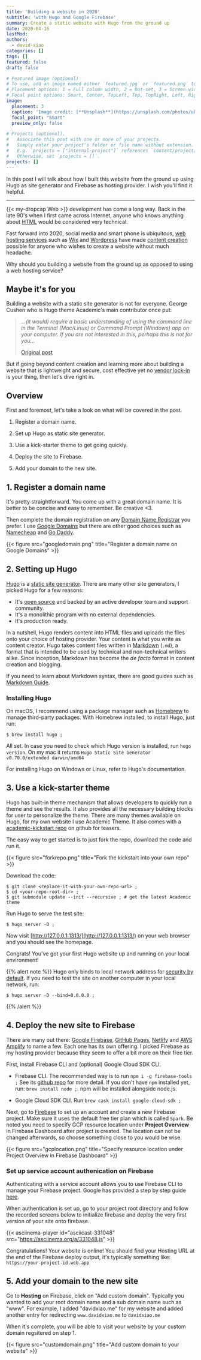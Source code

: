 ```yaml
---
title: 'Building a website in 2020'
subtitle: 'with Hugo and Google Firebase'
summary: Create a static website with Hugo from the ground up  
date: 2020-04-16
lastMod: 
authors:
  - david-xiao
categories: []
tags: []
featured: false
draft: false

# Featured image (optional)
# To use, add an image named either `featured.jpg` or `featured.png` to your page's folder.
# Placement options: 1 = Full column width, 2 = Out-set, 3 = Screen-width
# Focal point options: Smart, Center, TopLeft, Top, TopRight, Left, Right, BottomLeft, Bottom, BottomRight
image:
  placement: 3
  caption: 'Image credit: [**Unsplash**](https://unsplash.com/photos/ukzHlkoz1IE)'
  focal_point: "Smart"
  preview_only: false

# Projects (optional).
#   Associate this post with one or more of your projects.
#   Simply enter your project's folder or file name without extension.
#   E.g. `projects = ["internal-project"]` references `content/project/deep-learning/index.md`.
#   Otherwise, set `projects = []`.
projects: []
---
```


In this post I will talk about how I built this website from the ground up using Hugo as site generator and Firebase as hosting provider. I wish you'll find it helpful.

---

{{< my-dropcap Web >}} development has come a long way. Back in the late 90's when I first came across Internet, anyone who knows anything about [HTML](https://en.wikipedia.org/wiki/HTML) would be considered very technical.

Fast forward into 2020, social media and smart phone is ubiquitous, [web hosting services](https://en.wikipedia.org/wiki/Web_hosting_service) such as [Wix](https://www.wix.com/) and [Wordpress](https://wordpress.com/) have made [content creation](https://en.wikipedia.org/wiki/Content_creation) possible for anyone who wishes to create a website without much headache.

Why should you building a website from the ground up as opposed to using a web hosting service?

## Maybe it's for you

Building a website with a static site generator is not for everyone. George Cushen who is Hugo theme Academic's main contributor once put:

> *...(it would) require a basic understanding of using the command line in the Terminal (Mac/Linux) or Command Prompt (Windows) app on your computer. If you are not interested in this, perhaps this is not for you...*
>
> [Original post](https://georgecushen.com/create-your-website-with-hugo/)

But if going beyond content creation and learning more about building a website that is lightweight and secure, cost effective yet no [vendor lock-in](https://en.wikipedia.org/wiki/Vendor_lock-in) is your thing, then let's dive right in.

## Overview

First and foremost, let's take a look on what will be covered in the post.

1. Register a domain name.
  
2. Set up Hugo as static site generator.
3. Use a kick-starter theme to get going quickly.
4. Deploy the site to Firebase.
5. Add your domain to the new site.

## 1. Register a domain name

It's pretty straightforward. You come up with a great domain name. It is better to be concise and easy to remember. Be creative <3.

Then complete the domain registration on any [Domain Name Registrar](https://en.wikipedia.org/wiki/Domain_name_registrar) you prefer. I use [Google Domains](https://domains.google/) but there are other good choices such as [Namecheap](https://namecheap.com/) and [Go Daddy](https://godaddy.com/).

{{< figure src="googledomain.png" title="Register a domain name on Google Domains" >}}

## 2. Setting up Hugo

[Hugo](https://gohugo.io/) is a [static site generator](https://en.wikipedia.org/wiki/Web_template_system#Static_site_generators). There are many other site generators, I picked Hugo for a few reasons:

- It's [open source](https://en.wikipedia.org/wiki/Open_source) and backed by an active developer team and support community.
- It's a monolithic program with no external dependencies.
- It's production ready.

In a nutshell, Hugo renders content into HTML files and uploads the files onto your choice of hosting provider. Your content is what you write as content creator. Hugo takes content files written in [Markdown](https://en.wikipedia.org/wiki/Markdown) (`.md`), a format that is intended to be used by technical and non-technical writers alike. Since inception, Markdown has become the *de facto* format in content creation and blogging.

If you need to learn about Markdown syntax, there are good guides such as [Markdown Guide](https://www.markdownguide.org/).

### Installing Hugo

On macOS, I recommend using a package manager such as [Homebrew](https://brew.sh/) to manage third-party packages. With Homebrew installed, to install Hugo, just run:

    $ brew install hugo ;

All set. In case you need to check which Hugo version is installed, run `hugo version`. On my mac it returns `Hugo Static Site Generator v0.70.0/extended darwin/amd64`

For installing Hugo on Windows or Linux, refer to Hugo's documentation.

## 3. Use a kick-starter theme

Hugo has built-in theme mechanism that allows developers to quickly run a theme and see the results. It also provides all the necessary building blocks for user to personalize the theme. There are many themes available on Hugo, for my own website I use Academic Theme. It also comes with a [academic-kickstart repo](https://github.com/sourcethemes/academic-kickstart/) on github for teasers.

The easy way to get started is to just fork the repo, download the code and run it.

{{< figure src="forkrepo.png" title="Fork the kickstart into your own repo" >}}

Download the code:

    $ git clone <replace-it-with-your-own-repo-url> ;
    $ cd <your-repo-root-dir> ;
    $ git submodule update --init --recursive ; # get the latest Academic theme

Run Hugo to serve the test site:

    $ hugo server -D ;

Now visit [http://127.0.0.1:1313/](http://127.0.0.1:1313/) on your web browser and you should see the homepage.

Congrats! You've got your first Hugo website up and running on your local environment!

{{% alert note %}}
Hugo only binds to local network address for [security by default](https://en.wikipedia.org/wiki/Secure_by_default). If you need to test the site on another computer in your local network, run:

    $ hugo server -D --bind=0.0.0.0 ;

{{% /alert %}}

## 4. Deploy the new site to Firebase

There are many out there: [Google Firebase](https://http://firebase.google.com/), [GitHub Pages](https://pages.github.com/), [Netlify](https://www.netlify.com/) and [AWS Amplify](http://aws.amazon.com/amplify/) to name a few. Each one has its own offering. I picked Firebase as my hosting provider because they seem to offer a bit more on their free tier.

First, install Firebase CLI and (optional) Google Cloud SDK CLI.

- Firebase CLI. The recommended way is to run `npm i -g firebase-tools ;` See its [github repo](https://github.com/firebase/firebase-tools) for more detail. If you don't have `npm` installed yet, run: `brew install node ;`. npm will be installed alongside node.js.

- Google Cloud SDK CLI. Run `brew cask install google-cloud-sdk ;`

Next, go to [Firebase](https://firebase.google.com/) to set up an account and create a new Firebase project. Make sure it uses the default free tier plan which is called `Spark`. Be noted you need to specify GCP resource location under **Project Overview** in Firebase Dashboard after project is created. The location can not be changed afterwards, so choose something close to you would be wise.

{{< figure src="gcplocation.png" title="Specify resource location under Project Overview in Firebase Dashboard" >}}

### Set up service account authenication on Firebase

Authenticating with a service account allows you to use Firebase CLI to manage your Firebase project. Google has provided a step by step guide [here](https://firebase.google.com/docs/app-distribution/authenticate-service-account.md).

When authentication is set up, go to your project root directory and follow the recorded screens below to initialize firebase and deploy the very first version of your site onto firebase.

{{< asciinema-player id="asciicast-331048" src="https://asciinema.org/a/331048.js" >}}

Congratulations! Your website is online! You should find your Hosting URL at the end of the Firebase deploy output, it's typically something like: `https://your-project-id.web.app`

## 5. Add your domain to the new site

Go to **Hosting** on Firebase, click on "Add custom domain". Typically you wanted to add your root domain name and a sub domain name such as "www". For example, I added "davidxiao.me" for my website and added another entry for redirecting `www.davidxiao.me` to `davidxiao.me`

When it's complete, you will be able to visit your website by your custom domain regsitered on step 1.

{{< figure src="customdomain.png" title="Add custom domain to your website" >}}
